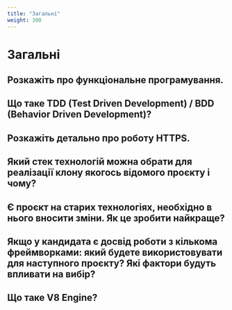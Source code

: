 ```yaml
---
title: "Загальні"
weight: 300
---
```


# Загальні

## Розкажіть про функціональне програмування.

## Що таке TDD (Test Driven Development) / BDD (Behavior Driven Development)?

## Розкажіть детально про роботу HTTPS.

## Який стек технологій можна обрати для реалізації клону якогось відомого проєкту і чому?

## Є проєкт на старих технологіях, необхідно в нього вносити зміни. Як це зробити найкраще?

## Якщо у кандидата є досвід роботи з кількома фреймворками: який будете використовувати для наступного проєкту? Які фактори будуть впливати на вибір?

## Що таке V8 Engine?